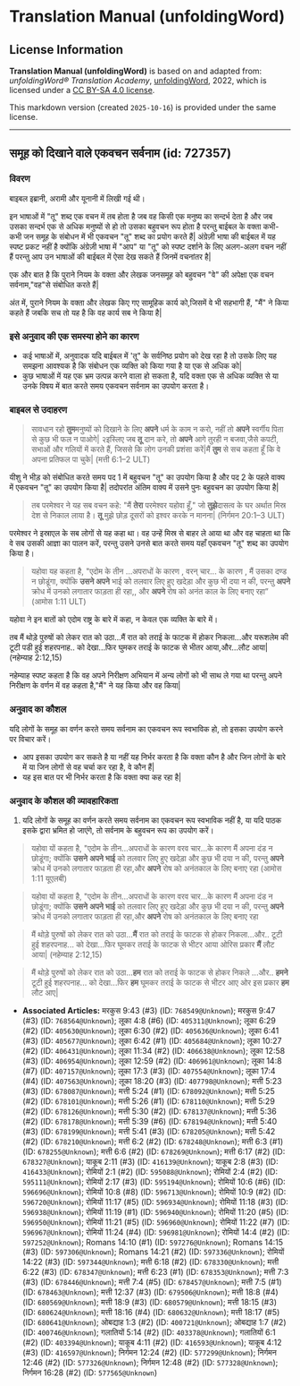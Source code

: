 # Translation Manual (unfoldingWord)

## License Information

**Translation Manual (unfoldingWord)** is based on and adapted from: _unfoldingWord® Translation Academy_, [unfoldingWord](https://unfoldingword.org/utw), 2022, which is licensed under a [CC BY-SA 4.0 license](https://creativecommons.org/licenses/by-sa/4.0/legalcode.en).

This markdown version (created `2025-10-16`) is provided under the same license.



--------------------------------

## समूह को दिखाने वाले एकवचन सर्वनाम (id: 727357)

### विवरण

बाइबल इब्रानी, अरामी और यूनानी में लिखी गई थी।

इन भाषाओं में "तू" शब्द एक वचन में तब होता है जब वह किसी एक मनुष्य का सन्दर्भ देता है और जब उसका सन्दर्भ एक से अधिक मनुष्यों से हो तो उसका बहुवचन रूप होता है परन्तु बाईबल के वक्ता कभी\-कभी जन समूह के संबोधन में भी एकवचन "तू" शब्द का प्रयोग करते हैं\| अंग्रेज़ी भाषा की बाईबल में यह स्पष्ट प्रकट नहीं है क्योंकि अंग्रेज़ी भाषा में "आप" या "तू" को स्पष्ट दर्शाने के लिए अलग\-अलग वचन नहीं हैं परन्तु आप उन भाषाओं की बाईबल में ऐसा देख सकते हैं जिनमें वचनांतर है\|

एक और बात है कि पुराने नियम के वक्ता और लेखक जनसमूह को बहुवचन "वे" की अपेक्षा एक वचन सर्वनाम,"वह"से संबोधित करते हैं\|

अंत में, पुराने नियम के वक्ता और लेखक किए गए सामूहिक कार्य को,जिसमें वे भी सहभागी हैं, "मैं" ने किया कहते हैं जबकि सच तो यह है कि वह कार्य सब ने किया है\|

### इसे अनुवाद की एक समस्या होने का कारण

* कई भाषाओं में, अनुवादक यदि बाईबल में 'तू" के सर्वनिष्ठ प्रयोग को देख रहा है तो उसके लिए यह समझना आवश्यक है कि संबोधन एक व्यक्ति को किया गया है या एक से अधिक को\|
* कुछ भाषाओं में यह एक भ्रम उत्पन्न करने वाला हो सकता है, यदि वक्ता एक से अधिक व्यक्ति से या उनके विषय में बात करते समय एकवचन सर्वनाम का उपयोग करता है।

### बाइबल से उदाहरण

> सावधान रहो **तुम**मनुष्यों को दिखाने के लिए **अपने** धर्म के काम न करो, नहीं तो **अपने** स्वर्गीय पिता से कुछ भी फल न पाओगे\| २इस्लिए जब **तू** दान करे, तो **अपने** आगे तुरही न बजवा,जैसे कपटी, सभाओं और गलियों में करते हैं, जिससे कि लोग उनकी प्रशंसा करें\|मैं **तुम** से सच कहता हूँ कि वे अपना प्रतिफल पा चुके\| (मत्ती 6:1–2 ULT)

यीशु ने भीड़ को संबोधित करते समय पद 1 में बहुवचन "तू" का उपयोग किया है और पद 2 के पहले वाक्य में एकवचन "तू" का उपयोग किया है\| तदोपरांत अंतिम वाक्य में उसने पुनः बहुवचन का उपयोग किया है\|

> तब परमेश्वर ने यह सब वचन कहे: "मैं **तेरा** परमेश्वर यहोवा हूँ," जो **तुझे**दासत्व के घर अर्थात मिस्र देश से निकाल लाया है। **तू** मुझे छोड़ दूसरों को इश्वर करके न मानना\| (निर्गमन 20:1–3 ULT)

परमेश्वर ने इस्राएल के सब लोगों से यह कहा था। वह उन्हें मिस्र से बाहर ले आया था और वह चाहता था कि वे सब उसकी आज्ञा का पालन करें, परन्तु उसने उनसे बात करते समय यहाँ एकवचन "तू" शब्द का उपयोग किया है।

> यहोवा यह कहता है, "एदोम के तीन ...अपराधों के कारण , वरन् चार... के कारण , मैं उसका दण्ड न छोडूंगा, क्योंकि **उसने अपने** भाई को तलवार लिए हुए खदेड़ा और कुछ भी दया न की, परन्तु **अपने** क्रोध में उनको लगातार फाड़ता ही रहा,, और **अपने** रोष को अनंत काल के लिए बनाए रहा” (आमोस 1:11 ULT)

यहोवा ने इन बातों को एदोम राष्ट्र के बारे में कहा, न केवल एक व्यक्ति के बारे में।

तब मैं थोड़े पुरुषों को लेकर रात को उठा...मैं रात को तराई के फाटक में होकर निकला...और यरूशलेम की टूटी पडी हुई शहरपनाह.. को देखा...फिर घुमकर तराई के फाटक से भीतर आया,और...लौट आया\| (नहेम्याह 2:12,15\)

नहेम्याह स्पष्ट कहता है कि वह अपने निरीक्षण अभियान में अन्य लोगों को भी साथ ले गया था परन्तु अपने निरीक्षण के वर्णन में वह कहता है,"मैं" ने यह किया और वह किया\|

### अनुवाद का कौशल

यदि लोगों के समूह का वर्णन करते समय सर्वनाम का एकवचन रूप स्वभाविक हो, तो इसका उपयोग करने पर विचार करें।

* आप इसका उपयोग कर सकते है या नहीं यह निर्भर करता है कि वक्ता कौन है और जिन लोगों के बारे में या जिन लोगों से वह चर्चा कर रहा है, वे कौन हैं\|
* यह इस बात पर भी निर्भर करता है कि वक्ता क्या कह रहा है\|

### अनुवाद के कौशल की व्यावहारिकता

1. यदि लोगों के समूह का वर्णन करते समय सर्वनाम का एकवचन रूप स्वभाविक नहीं है, या यदि पाठक इसके द्वारा भ्रमित हो जाएंगे, तो सर्वनाम के बहुवचन रूप का उपयोग करें।

> यहोवा यों कहता है, "एदोम के तीन...अपराधों के कारण वरव चार...के कारण मैं अपना दंड न छोडूंगा; क्योंकि **उसने** **अपने भाई** को तलवार लिए हुए खदेड़ा और कुछ भी दया न की, परन्तु **अपने** क्रोध में उनको लगातार फाड़ता ही रहा,और **अपने** रोष को अनंतकाल के लिए बनाए रहा (आमोस 1:11 यूएलबी)

> यहोवा यों कहता है, "एदोम के तीन…अपराधों के कारण वरव चार…के कारण मैं अपना दंड न छोडूंगा; क्योंकि **उसने** **अपने भाई** को तलवार लिए हुए खदेड़ा और कुछ भी दया न की, परन्तु **अपने** क्रोध में उनको लगातार फाड़ता ही रहा,और **अपने** रोष को अनंतकाल के लिए बनाए रहा

> मैं थोड़े पुरुषों को लेकर रात को उठा...**मैं** रात को तराई के फाटक से होकर निकला...और.. टूटी हुई शहरपनाह... को देखा...फिर घूमकर तराई के फाटक से भीटर आया ओरिस प्रकार **मैं** लौट आया\| (नहेम्याह 2:12,15\)

> मैं थोड़े पुरुषों को लेकर रात को उठा...**हम** रात को तराई के फाटक से होकर निकले ...और.. **हमने** टूटी हुई शहरपनाह... को देखा...फिर **हम** घूमकर तराई के फाटक से भीटर आए ओर इस प्रकार **हम** लौट आए\|

* **Associated Articles:** मरकुस 9:43 (#3) (ID: `768549@Unknown`); मरकुस 9:47 (#3) (ID: `768564@Unknown`); लूका 4:8 (#6) (ID: `405311@Unknown`); लूका 6:29 (#2) (ID: `405630@Unknown`); लूका 6:30 (#2) (ID: `405636@Unknown`); लूका 6:41 (#3) (ID: `405677@Unknown`); लूका 6:42 (#1) (ID: `405684@Unknown`); लूका 10:27 (#2) (ID: `406431@Unknown`); लूका 11:34 (#2) (ID: `406638@Unknown`); लूका 12:58 (#3) (ID: `406954@Unknown`); लूका 12:59 (#2) (ID: `406961@Unknown`); लूका 14:8 (#7) (ID: `407157@Unknown`); लूका 17:3 (#3) (ID: `407554@Unknown`); लूका 17:4 (#4) (ID: `407563@Unknown`); लूका 18:20 (#3) (ID: `407798@Unknown`); मत्ती 5:23 (#3) (ID: `678087@Unknown`); मत्ती 5:24 (#1) (ID: `678092@Unknown`); मत्ती 5:25 (#2) (ID: `678101@Unknown`); मत्ती 5:26 (#1) (ID: `678110@Unknown`); मत्ती 5:29 (#2) (ID: `678126@Unknown`); मत्ती 5:30 (#2) (ID: `678137@Unknown`); मत्ती 5:36 (#2) (ID: `678178@Unknown`); मत्ती 5:39 (#6) (ID: `678194@Unknown`); मत्ती 5:40 (#3) (ID: `678199@Unknown`); मत्ती 5:41 (#3) (ID: `678205@Unknown`); मत्ती 5:42 (#2) (ID: `678210@Unknown`); मत्ती 6:2 (#2) (ID: `678248@Unknown`); मत्ती 6:3 (#1) (ID: `678255@Unknown`); मत्ती 6:6 (#2) (ID: `678269@Unknown`); मत्ती 6:17 (#2) (ID: `678327@Unknown`); याकूब 2:11 (#3) (ID: `416139@Unknown`); याकूब 2:8 (#3) (ID: `416433@Unknown`); रोमियों 2:1 (#2) (ID: `595088@Unknown`); रोमियों 2:4 (#2) (ID: `595111@Unknown`); रोमियों 2:17 (#3) (ID: `595194@Unknown`); रोमियों 10:6 (#6) (ID: `596696@Unknown`); रोमियों 10:8 (#8) (ID: `596713@Unknown`); रोमियों 10:9 (#2) (ID: `596720@Unknown`); रोमियों 11:17 (#5) (ID: `596934@Unknown`); रोमियों 11:18 (#3) (ID: `596938@Unknown`); रोमियों 11:19 (#1) (ID: `596940@Unknown`); रोमियों 11:20 (#5) (ID: `596950@Unknown`); रोमियों 11:21 (#5) (ID: `596960@Unknown`); रोमियों 11:22 (#7) (ID: `596967@Unknown`); रोमियों 11:24 (#4) (ID: `596981@Unknown`); रोमियों 14:4 (#2) (ID: `597252@Unknown`); Romans 14:10 (#1) (ID: `597276@Unknown`); Romans 14:15 (#3) (ID: `597306@Unknown`); Romans 14:21 (#2) (ID: `597336@Unknown`); रोमियों 14:22 (#3) (ID: `597344@Unknown`); मत्ती 6:18 (#2) (ID: `678330@Unknown`); मत्ती 6:22 (#3) (ID: `678347@Unknown`); मत्ती 6:23 (#1) (ID: `678353@Unknown`); मत्ती 7:3 (#3) (ID: `678446@Unknown`); मत्ती 7:4 (#5) (ID: `678457@Unknown`); मत्ती 7:5 (#1) (ID: `678463@Unknown`); मत्ती 12:37 (#3) (ID: `679506@Unknown`); मत्ती 18:8 (#4) (ID: `680569@Unknown`); मत्ती 18:9 (#3) (ID: `680579@Unknown`); मत्ती 18:15 (#3) (ID: `680624@Unknown`); मत्ती 18:16 (#4) (ID: `680632@Unknown`); मत्ती 18:17 (#5) (ID: `680641@Unknown`); ओबद्याह 1:3 (#2) (ID: `400721@Unknown`); ओबद्याह 1:7 (#2) (ID: `400746@Unknown`); गलातियों 5:14 (#2) (ID: `403378@Unknown`); गलातियों 6:1 (#2) (ID: `403394@Unknown`); याकूब 4:11 (#2) (ID: `416593@Unknown`); याकूब 4:12 (#3) (ID: `416597@Unknown`); निर्गमन 12:24 (#2) (ID: `577299@Unknown`); निर्गमन 12:46 (#2) (ID: `577326@Unknown`); निर्गमन 12:48 (#2) (ID: `577328@Unknown`); निर्गमन  16:28 (#2) (ID: `577565@Unknown`)

